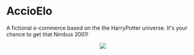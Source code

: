 # AccioElo
A fictional e-commerce based on the the HarryPotter universe. It's your chance to get that Nimbus 2001!

<p align="center">
  <a href="https://track-it-pied.vercel.app/" target="_blank"> <img src="https://i.imgur.com/EXy0Awu.gif"/>
</p>
